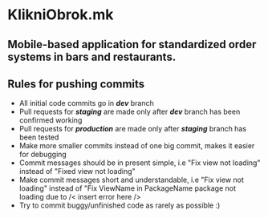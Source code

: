 # KlikniObrok.mk
## Mobile-based application for standardized order systems in bars and restaurants.

## Rules for pushing commits
* All initial code commits go in ***dev*** branch
* Pull requests for ***staging*** are made only after ***dev*** branch has been confirmed working
* Pull requests for ***production*** are made only after ***staging*** branch has been tested
* Make more smaller commits instead of one big commit, makes it easier for debugging
* Commit messages should be in present simple, i.e "Fix view not loading" instead of "Fixed view not loading"
* Make commit messages short and understandable, i.e "Fix view not loading" instead of "Fix ViewName in PackageName package not loading due to /< insert error here />
* Try to commit buggy/unfinished code as rarely as possible :)
